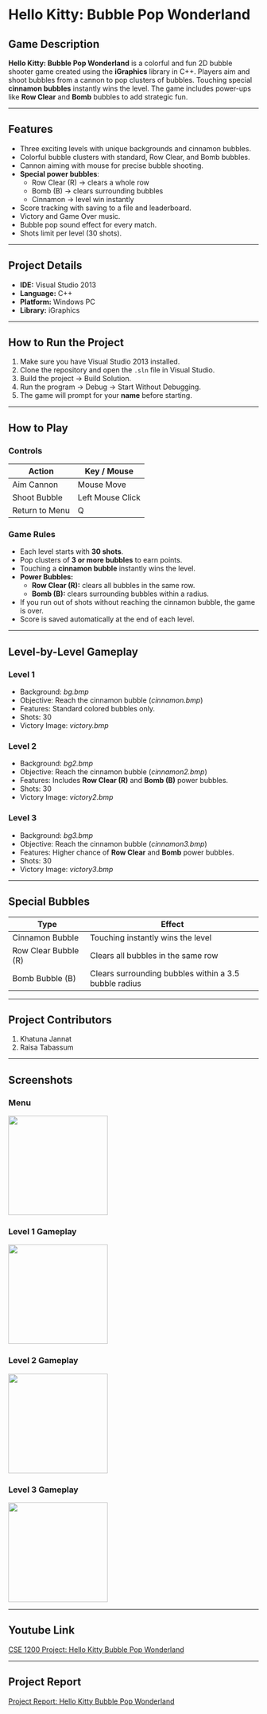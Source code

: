 # Hello Kitty: Bubble Pop Wonderland

## Game Description

**Hello Kitty: Bubble Pop Wonderland** is a colorful and fun 2D bubble shooter game created using the **iGraphics** library in C++. Players aim and shoot bubbles from a cannon to pop clusters of bubbles. Touching special **cinnamon bubbles** instantly wins the level. The game includes power-ups like **Row Clear** and **Bomb** bubbles to add strategic fun.

---

## Features
- Three exciting levels with unique backgrounds and cinnamon bubbles.
- Colorful bubble clusters with standard, Row Clear, and Bomb bubbles.
- Cannon aiming with mouse for precise bubble shooting.
- **Special power bubbles**:  
  - Row Clear (R) → clears a whole row  
  - Bomb (B) → clears surrounding bubbles  
  - Cinnamon → level win instantly  
- Score tracking with saving to a file and leaderboard.
- Victory and Game Over music.
- Bubble pop sound effect for every match.
- Shots limit per level (30 shots).

---

## Project Details
- **IDE:** Visual Studio 2013  
- **Language:** C++  
- **Platform:** Windows PC  
- **Library:** iGraphics  

---

## How to Run the Project

1. Make sure you have Visual Studio 2013 installed.
2. Clone the repository and open the `.sln` file in Visual Studio.
3. Build the project → Build Solution.
4. Run the program → Debug → Start Without Debugging.
5. The game will prompt for your **name** before starting.

---

## How to Play

### **Controls**
| Action                   | Key / Mouse |
|---------------------------|------------|
| Aim Cannon               | Mouse Move |
| Shoot Bubble             | Left Mouse Click |
| Return to Menu           | Q          |

### **Game Rules**
- Each level starts with **30 shots**.
- Pop clusters of **3 or more bubbles** to earn points.
- Touching a **cinnamon bubble** instantly wins the level.
- **Power Bubbles:**
  - **Row Clear (R):** clears all bubbles in the same row.
  - **Bomb (B):** clears surrounding bubbles within a radius.
- If you run out of shots without reaching the cinnamon bubble, the game is over.
- Score is saved automatically at the end of each level.

---

## Level-by-Level Gameplay

### **Level 1**
- Background: *bg.bmp*  
- Objective: Reach the cinnamon bubble (*cinnamon.bmp*)  
- Features: Standard colored bubbles only.  
- Shots: 30  
- Victory Image: *victory.bmp*  

### **Level 2**
- Background: *bg2.bmp*  
- Objective: Reach the cinnamon bubble (*cinnamon2.bmp*)  
- Features: Includes **Row Clear (R)** and **Bomb (B)** power bubbles.  
- Shots: 30  
- Victory Image: *victory2.bmp*  

### **Level 3**
- Background: *bg3.bmp*  
- Objective: Reach the cinnamon bubble (*cinnamon3.bmp*)  
- Features: Higher chance of **Row Clear** and **Bomb** power bubbles.  
- Shots: 30  
- Victory Image: *victory3.bmp*  

---

## Special Bubbles
| Type               | Effect                                                                 |
|-------------------|------------------------------------------------------------------------|
| Cinnamon Bubble    | Touching instantly wins the level                                      |
| Row Clear Bubble (R)| Clears all bubbles in the same row                                      |
| Bomb Bubble (B)    | Clears surrounding bubbles within a 3.5 bubble radius                  |

---

## Project Contributors

1. Khatuna Jannat  
2. Raisa Tabassum 
   
  

---

## Screenshots

### **Menu**
<img src="https://github.com/user-attachments/assets/812b978b-b4f9-4cc2-8116-067f85e943bd" width="200" height="200">

### **Level 1 Gameplay**
<img src="https://github.com/user-attachments/assets/level1_placeholder.png" width="200" height="200">

### **Level 2 Gameplay**
<img src="https://github.com/user-attachments/assets/level2_placeholder.png" width="200" height="200">

### **Level 3 Gameplay**
<img src="https://github.com/user-attachments/assets/level3_placeholder.png" width="200" height="200">

---

## Youtube Link
[CSE 1200 Project: Hello Kitty Bubble Pop Wonderland](https://youtu.be/5zBWs-RAQl4?si=W4AEri6KetFZvaNE)

---

## Project Report
[Project Report: Hello Kitty Bubble Pop Wonderland]()


